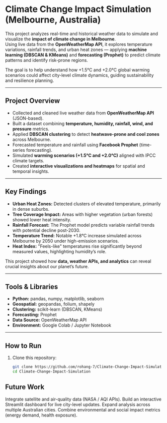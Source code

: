 #  Climate Change Impact Simulation (Melbourne, Australia)

This project analyzes real-time and historical weather data to simulate and visualize the **impact of climate change in Melbourne**.  
Using live data from the **OpenWeatherMap API**, it explores temperature variations, rainfall trends, and urban heat zones — applying **machine learning (DBSCAN & KMeans)** and **forecasting (Prophet)** to predict climate patterns and identify risk-prone regions.

The goal is to help understand how +1.5°C and +2.0°C global warming scenarios could affect city-level climate dynamics, guiding sustainability and resilience planning.

---

## Project Overview

- Collected and cleaned live weather data from **OpenWeatherMap API** (JSON-based).  
- Built a dataset combining **temperature, humidity, rainfall, wind, and pressure** metrics.  
- Applied **DBSCAN clustering** to detect **heatwave-prone and cool zones** across Melbourne.  
- Forecasted temperature and rainfall using **Facebook Prophet** (time-series forecasting).  
- Simulated **warming scenarios (+1.5°C and +2.0°C)** aligned with IPCC climate targets.  
- Created **interactive visualizations and heatmaps** for spatial and temporal insights.

---

## Key Findings

- **Urban Heat Zones:** Detected clusters of elevated temperature, primarily in dense suburbs.  
- **Tree Coverage Impact:** Areas with higher vegetation (urban forests) showed lower heat intensity.  
- **Rainfall Forecast:** The Prophet model predicts variable rainfall trends with potential decline post-2030.  
- **Temperature Trend:** Notable +1.8°C increase simulated across Melbourne by 2050 under high-emission scenarios.  
- **Heat Index:** "Feels-like" temperatures rise significantly beyond measured values, highlighting humidity’s role.  

This project showed how **data, weather APIs, and analytics** can reveal crucial insights about our planet’s future.

---

## Tools & Libraries

- **Python:** pandas, numpy, matplotlib, seaborn  
- **Geospatial:** geopandas, folium, shapely  
- **Clustering:** scikit-learn (DBSCAN, KMeans)  
- **Forecasting:** Prophet  
- **Data Source:** OpenWeatherMap API  
- **Environment:** Google Colab / Jupyter Notebook  

---

## How to Run

1. Clone this repository:
   ```bash
   git clone https://github.com/rohang-7/Climate-Change-Impact-Simulation.git
   cd Climate-Change-Impact-Simulation


## Future Work

Integrate satellite and air-quality data (NASA / AQI APIs).
Build an interactive Streamlit dashboard for live city-level updates.
Expand analysis across multiple Australian cities.
Combine environmental and social impact metrics (energy demand, health exposure).
